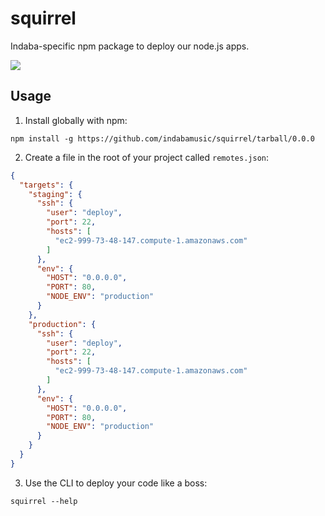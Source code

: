 # squirrel

Indaba-specific npm package to deploy our node.js apps.

![](http://static.fjcdn.com/pictures/epic_c3c08f_738620.jpg)

## Usage

1. Install globally with npm:

  ```
  npm install -g https://github.com/indabamusic/squirrel/tarball/0.0.0
  ```

2. Create a file in the root of your project called `remotes.json`:

  ```json
  {
    "targets": {
      "staging": {
        "ssh": {
          "user": "deploy",
          "port": 22,
          "hosts": [
            "ec2-999-73-48-147.compute-1.amazonaws.com"
          ]
        },
        "env": {
          "HOST": "0.0.0.0",
          "PORT": 80,
          "NODE_ENV": "production"
        }
      },
      "production": {
        "ssh": {
          "user": "deploy",
          "port": 22,
          "hosts": [
            "ec2-999-73-48-147.compute-1.amazonaws.com"
          ]
        },
        "env": {
          "HOST": "0.0.0.0",
          "PORT": 80,
          "NODE_ENV": "production"
        }
      }
    }
  }
  ```

3. Use the CLI to deploy your code like a boss:

  ```
  squirrel --help
  ```
